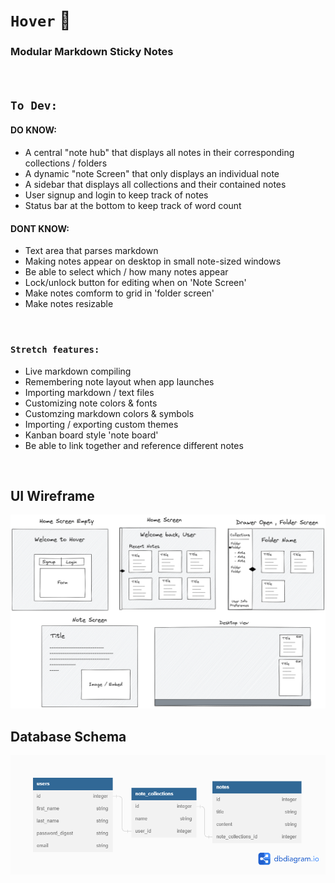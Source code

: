 # `Hover` 🎏
### Modular Markdown Sticky Notes

<br />

## `To Dev:`
#### DO KNOW:
- A central "note hub" that displays all notes in their corresponding collections / folders
- A dynamic "note Screen" that only displays an individual note
- A sidebar that displays all collections and their contained notes
- User signup and login to keep track of notes
- Status bar at the bottom to keep track of word count

#### DONT KNOW:
- Text area that parses markdown
- Making notes appear on desktop in small note-sized windows
- Be able to select which / how many notes appear
- Lock/unlock button for editing when on 'Note Screen'
- Make notes comform to grid in 'folder screen'
- Make notes resizable

<br />

### `Stretch features:`
- Live markdown compiling
- Remembering note layout when app launches
- Importing markdown / text files
- Customizing note colors & fonts
- Customzing markdown colors & symbols
- Importing / exporting custom themes
- Kanban board style 'note board'
- Be able to link together and reference different notes

<br />

## UI Wireframe

![react wireframe layout](./public/Wireframe.png)

## Database Schema
![backend document schema](./public/Tables.png)
